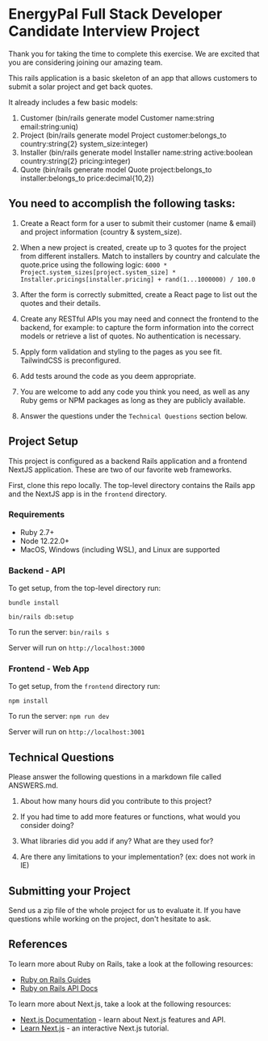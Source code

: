 # EnergyPal Full Stack Developer Candidate Interview Project

Thank you for taking the time to complete this exercise. We are excited that you are considering joining our amazing team.

This rails application is a basic skeleton of an app that allows customers to submit a solar project and get back quotes.

It already includes a few basic models:

1. Customer (bin/rails generate model Customer name:string email:string:uniq)
2. Project (bin/rails generate model Project customer:belongs_to country:string{2} system_size:integer)
3. Installer (bin/rails generate model Installer name:string active:boolean country:string{2} pricing:integer)
4. Quote (bin/rails generate model Quote project:belongs_to installer:belongs_to price:decimal{10,2})


## You need to accomplish the following tasks:

1. Create a React form for a user to submit their customer (name & email) and project information (country & system_size).

2. When a new project is created, create up to 3 quotes for the project from different installers. Match to installers by country
    and calculate the quote.price using the following logic:
    `6000 * Project.system_sizes[project.system_size] * Installer.pricings[installer.pricing] + rand(1...1000000) / 100.0`

3. After the form is correctly submitted, create a React page to list out the quotes and their details.

4. Create any RESTful APIs you may need and connect the frontend to the backend, for example: to capture the form information 
    into the correct models or retrieve a list of quotes. No authentication is necessary.

5. Apply form validation and styling to the pages as you see fit. TailwindCSS is preconfigured.

6. Add tests around the code as you deem appropriate.

7. You are welcome to add any code you think you need, as well as any Ruby gems or NPM packages as long as they are publicly available.

8. Answer the questions under the `Technical Questions` section below.


## Project Setup

This project is configured as a backend Rails application and a frontend NextJS application. These are two of our
favorite web frameworks.

First, clone this repo locally. The top-level directory contains the Rails app and the NextJS app is in the `frontend` directory.

### Requirements

* Ruby 2.7+
* Node 12.22.0+
* MacOS, Windows (including WSL), and Linux are supported

### Backend - API

To get setup, from the top-level directory run:

`bundle install`

`bin/rails db:setup`

To run the server: `bin/rails s`

Server will run on `http://localhost:3000`

### Frontend - Web App

To get setup, from the `frontend` directory run:

`npm install`

To run the server: `npm run dev`

Server will run on `http://localhost:3001`


## Technical Questions

Please answer the following questions in a markdown file called ANSWERS.md.

1. About how many hours did you contribute to this project?

2. If you had time to add more features or functions, what would you consider doing?

3. What libraries did you add if any? What are they used for?

4. Are there any limitations to your implementation? (ex: does not work in IE)


## Submitting your Project

Send us a zip file of the whole project for us to evaluate it. If you have questions while working on the project, don't hesitate to ask.


## References

To learn more about Ruby on Rails, take a look at the following resources:

- [Ruby on Rails Guides](https://guides.rubyonrails.org/v6.1/)
- [Ruby on Rails API Docs](https://api.rubyonrails.org/v6.1.4/)

To learn more about Next.js, take a look at the following resources:

- [Next.js Documentation](https://nextjs.org/docs) - learn about Next.js features and API.
- [Learn Next.js](https://nextjs.org/learn) - an interactive Next.js tutorial.